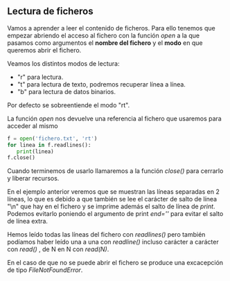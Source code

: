 ## Lectura de ficheros

Vamos a aprender a leer el contenido de ficheros. Para ello tenemos que empezar abriendo el acceso al fichero con la función *open* a la que pasamos como argumentos el **nombre del fichero** y el **modo** en que queremos abrir el fichero. 

Veamos los distintos modos de lectura:

* "r" para lectura.
* "t" para lectura de texto, podremos recuperar línea a línea.
* "b" para lectura de datos binarios.

Por defecto se sobreentiende el modo "rt".

La función *open* nos devuelve una referencia al fichero que usaremos para acceder al mismo

```python
f = open('fichero.txt', 'rt')
for linea in f.readlines():
   print(linea)
f.close()
```
Cuando terminemos de usarlo llamaremos a la función *close()* para cerrarlo y liberar recursos.

En el ejemplo anterior veremos que se muestran las líneas separadas en 2 líneas, lo que es debido a que también se lee el carácter de salto de línea "\\n" que hay en el fichero y se imprime además el salto de línea de *print*. Podemos evitarlo poniendo el argumento de print *end=''* para evitar el salto de línea extra.

Hemos leído todas las líneas del fichero con *readlines()* pero también podíamos haber leído una a una con *readline()* incluso carácter a carácter con *read()* , de N en N con *read(N)*.

En el caso de que no se puede abrir el fichero se produce una excacepción de tipo *FileNotFoundError*.
